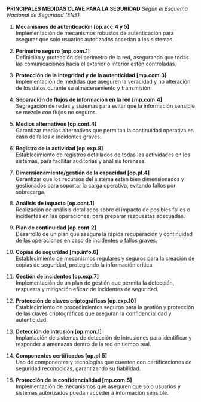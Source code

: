 **PRINCIPALES MEDIDAS CLAVE PARA LA SEGURIDAD**
*Según el Esquema Nacional de Seguridad (ENS)*

1. **Mecanismos de autenticación [op.acc.4 y 5]**  
   Implementación de mecanismos robustos de autenticación para asegurar que solo usuarios autorizados accedan a los sistemas.

2. **Perímetro seguro [mp.com.1]**  
   Definición y protección del perímetro de la red, asegurando que todas las comunicaciones hacia el exterior o interior estén controladas.

3. **Protección de la integridad y de la autenticidad [mp.com.3]**  
   Implementación de medidas que aseguren la veracidad y no alteración de los datos durante su almacenamiento y transmisión.

4. **Separación de flujos de información en la red [mp.com.4]**  
   Segregación de redes y sistemas para evitar que la información sensible se mezcle con flujos no seguros.

5. **Medios alternativos [op.cont.4]**  
   Garantizar medios alternativos que permitan la continuidad operativa en caso de fallos o incidentes graves.

6. **Registro de la actividad [op.exp.8]**  
   Establecimiento de registros detallados de todas las actividades en los sistemas, para facilitar auditorías y análisis forenses.

7. **Dimensionamiento/gestión de la capacidad [op.pl.4]**  
   Garantizar que los recursos del sistema estén bien dimensionados y gestionados para soportar la carga operativa, evitando fallos por sobrecarga.

8. **Análisis de impacto [op.cont.1]**  
   Realización de análisis detallados sobre el impacto de posibles fallos o incidentes en las operaciones, para preparar respuestas adecuadas.

9. **Plan de continuidad [op.cont.2]**  
   Desarrollo de un plan que asegure la rápida recuperación y continuidad de las operaciones en caso de incidentes o fallos graves.

10. **Copias de seguridad [mp.info.6]**  
    Establecimiento de mecanismos regulares y seguros para la creación de copias de seguridad, protegiendo la información crítica.

11. **Gestión de incidentes [op.exp.7]**  
    Implementación de un plan de gestión que permita la detección, respuesta y mitigación eficaz de incidentes de seguridad.

12. **Protección de claves criptográficas [op.exp.10]**  
    Establecimiento de procedimientos seguros para la gestión y protección de las claves criptográficas que aseguran la confidencialidad y autenticidad.

13. **Detección de intrusión [op.mon.1]**  
    Implantación de sistemas de detección de intrusiones para identificar y responder a amenazas dentro de la red en tiempo real.

14. **Componentes certificados [op.pl.5]**  
    Uso de componentes y tecnologías que cuenten con certificaciones de seguridad reconocidas, garantizando su fiabilidad.

15. **Protección de la confidencialidad [mp.com.5]**  
    Implementación de mecanismos que aseguren que solo usuarios y sistemas autorizados puedan acceder a información sensible.
